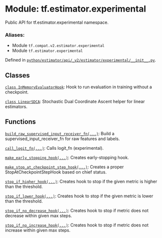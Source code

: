 <div itemscope itemtype="http://developers.google.com/ReferenceObject">
<meta itemprop="name" content="tf.estimator.experimental" />
<meta itemprop="path" content="Stable" />
</div>

# Module: tf.estimator.experimental

Public API for tf.estimator.experimental namespace.

### Aliases:

* Module `tf.compat.v2.estimator.experimental`
* Module `tf.estimator.experimental`



Defined in [`python/estimator/api/_v2/estimator/experimental/__init__.py`](https://github.com/tensorflow/estimator/tree/master/tensorflow_estimator/python/estimator/api/_v2/estimator/experimental/__init__.py).

<!-- Placeholder for "Used in" -->


## Classes

[`class InMemoryEvaluatorHook`](../../tf/estimator/experimental/InMemoryEvaluatorHook.md): Hook to run evaluation in training without a checkpoint.

[`class LinearSDCA`](../../tf/estimator/experimental/LinearSDCA.md): Stochastic Dual Coordinate Ascent helper for linear estimators.

## Functions

[`build_raw_supervised_input_receiver_fn(...)`](../../tf/estimator/experimental/build_raw_supervised_input_receiver_fn.md): Build a supervised_input_receiver_fn for raw features and labels.

[`call_logit_fn(...)`](../../tf/estimator/experimental/call_logit_fn.md): Calls logit_fn (experimental).

[`make_early_stopping_hook(...)`](../../tf/estimator/experimental/make_early_stopping_hook.md): Creates early-stopping hook.

[`make_stop_at_checkpoint_step_hook(...)`](../../tf/estimator/experimental/make_stop_at_checkpoint_step_hook.md): Creates a proper StopAtCheckpointStepHook based on chief status.

[`stop_if_higher_hook(...)`](../../tf/estimator/experimental/stop_if_higher_hook.md): Creates hook to stop if the given metric is higher than the threshold.

[`stop_if_lower_hook(...)`](../../tf/estimator/experimental/stop_if_lower_hook.md): Creates hook to stop if the given metric is lower than the threshold.

[`stop_if_no_decrease_hook(...)`](../../tf/estimator/experimental/stop_if_no_decrease_hook.md): Creates hook to stop if metric does not decrease within given max steps.

[`stop_if_no_increase_hook(...)`](../../tf/estimator/experimental/stop_if_no_increase_hook.md): Creates hook to stop if metric does not increase within given max steps.

